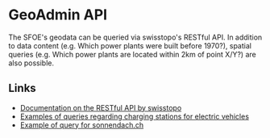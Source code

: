 # GeoAdmin API
The SFOE's geodata can be queried via swisstopo's RESTful API. In addition to data content (e.g. Which power plants were built before 1970?), spatial queries (e.g. Which power plants are located within 2km of point X/Y?) are also possible.

## Links 
* [Documentation on the RESTful API by swisstopo](http://api3.geo.admin.ch/index.html)
* [Examples of queries regarding charging stations for electric vehicles](https://github.com/SFOE/DIEMO-Documentation/blob/master/How%20to%20query%20DIEMO.md)
* [Example of query for sonnendach.ch](https://github.com/nrohrbach/ApiDocumentation/blob/master/GeoAdminAPI_ExampleSonnendach.md)
